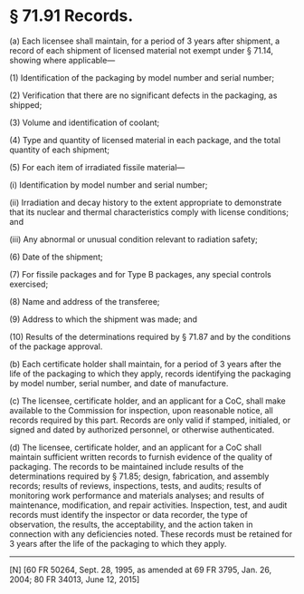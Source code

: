 # § 71.91   Records.

(a) Each licensee shall maintain, for a period of 3 years after shipment, a record of each shipment of licensed material not exempt under § 71.14, showing where applicable—


(1) Identification of the packaging by model number and serial number; 


(2) Verification that there are no significant defects in the packaging, as shipped; 


(3) Volume and identification of coolant; 


(4) Type and quantity of licensed material in each package, and the total quantity of each shipment; 


(5) For each item of irradiated fissile material—


(i) Identification by model number and serial number; 


(ii) Irradiation and decay history to the extent appropriate to demonstrate that its nuclear and thermal characteristics comply with license conditions; and 


(iii) Any abnormal or unusual condition relevant to radiation safety; 


(6) Date of the shipment; 


(7) For fissile packages and for Type B packages, any special controls exercised; 


(8) Name and address of the transferee; 


(9) Address to which the shipment was made; and 


(10) Results of the determinations required by § 71.87 and by the conditions of the package approval. 


(b) Each certificate holder shall maintain, for a period of 3 years after the life of the packaging to which they apply, records identifying the packaging by model number, serial number, and date of manufacture.


(c) The licensee, certificate holder, and an applicant for a CoC, shall make available to the Commission for inspection, upon reasonable notice, all records required by this part. Records are only valid if stamped, initialed, or signed and dated by authorized personnel, or otherwise authenticated.


(d) The licensee, certificate holder, and an applicant for a CoC shall maintain sufficient written records to furnish evidence of the quality of packaging. The records to be maintained include results of the determinations required by § 71.85; design, fabrication, and assembly records; results of reviews, inspections, tests, and audits; results of monitoring work performance and materials analyses; and results of maintenance, modification, and repair activities. Inspection, test, and audit records must identify the inspector or data recorder, the type of observation, the results, the acceptability, and the action taken in connection with any deficiencies noted. These records must be retained for 3 years after the life of the packaging to which they apply.



---

[N] [60 FR 50264, Sept. 28, 1995, as amended at 69 FR 3795, Jan. 26, 2004; 80 FR 34013, June 12, 2015]




